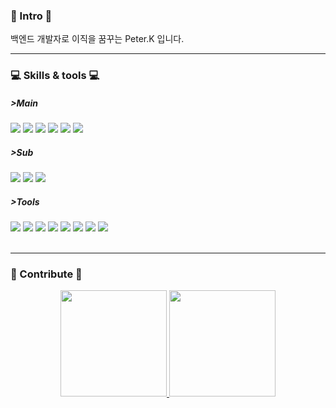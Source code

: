 ### 👋 Intro 👋
백엔드 개발자로 이직을 꿈꾸는 Peter.K 입니다.

---
### 💻 Skills & tools 💻
##### >Main
<div>
  <img src="https://img.shields.io/badge/java-%23ED8B00.svg?style=flat&logo=java&logoColor=white">
  <img src="https://img.shields.io/badge/Spring-6DB33F?style=flat&logo=Spring&logoColor=white">
  <img src="https://img.shields.io/badge/Spring Boot-6DB33F?style=flat&logo=Spring Boot&logoColor=white">
  <img src="https://img.shields.io/badge/Mybatis-E6CBA8?style=flat">
<!--   <img src="https://img.shields.io/badge/JPA-0008C1?style=flat&logoColor=white"> -->
  <img src="https://img.shields.io/badge/MariaDB-003545?style=flat&logo=MariaDB&logoColor=white">
  <img src="https://img.shields.io/badge/MySQL-4479A1?style=flat&logo=MySQL&logoColor=white">

</div>

##### >Sub
<div>
  <img src="https://img.shields.io/badge/html5-E34F26?style=flat&logo=html5&logoColor=white">
  <img src="https://img.shields.io/badge/css3-%231572B6.svg?style=flat&logo=css3&logoColor=white">
  <img src="https://img.shields.io/badge/JavaScript-F7DF1E?style=flat&logo=JavaScript&logoColor=white">

</div>

##### >Tools
<div>
  <img src="https://img.shields.io/badge/Git-F05032?style=flat&logo=Git&logoColor=white">
  <img src="https://img.shields.io/badge/GitHub-181717?style=flat&logo=GitHub&logoColor=white">
  <img src="https://img.shields.io/badge/IntelliJ IDEA-2146C7?style=flat&logo=IntelliJ IDEA&logoColor=white">
  <img src="https://img.shields.io/badge/Eclipse-2146C7?style=flat&logo=Eclipse&logoColor=white">
  <img src="https://img.shields.io/badge/Amazon EC2-FE7A16.svg?style=flat&logo=Amazon EC2&logoColor=white">
  <img src="https://img.shields.io/badge/Amazon S3-FE7A16.svg?style=flat&logo=Amazon S3&logoColor=white">
  <img src="https://img.shields.io/badge/-Swagger-%23Clojure?style=flat&logo=swagger&logoColor=white">
  <img src="https://img.shields.io/badge/Postman-%23Clojure?style=flat&logo=postman&logoColor=white">
</div>
<Br>


---
### 📝 Contribute 📝
<div align="center">
  <a href="https://github.com/supra1nova/supra1nova#readme">
    <img src="https://github-readme-stats-sigma-five.vercel.app/api?username=supra1nova&show_icons=true&theme=dracula" height="170px />
  </a>
  <a href="https://github.com/supra1nova/supra1nova#readme">
    <img src="https://github-readme-stats-sigma-five.vercel.app/api/top-langs/?username=supra1nova&hide=css&exclude_repo=elice_second_project,elice-bucks&layout=compact" height="170px">
  </a>
</div>


<!--
**supra1nova/supra1nova** is a ✨ _special_ ✨ repository because its `README.md` (this file) appears on your GitHub profile.

Here are some ideas to get you started:
👋
- 🔭 I’m currently working on ...
- 🌱 I’m currently learning ...
- 👯 I’m looking to collaborate on ...
- 🤔 I’m looking for help with ...
- 💬 Ask me about ...
- 📫 How to reach me: ...
- 😄 Pronouns: ...
- ⚡ Fun fact: ...
-->
